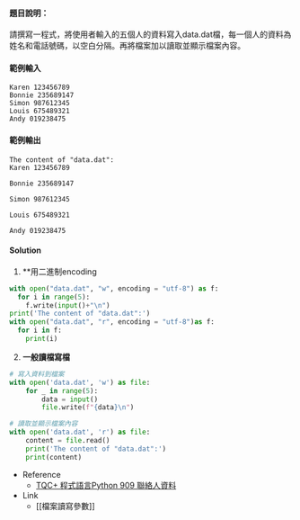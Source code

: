 #### 題目說明：

請撰寫一程式，將使用者輸入的五個人的資料寫入data.dat檔，每一個人的資料為姓名和電話號碼，以空白分隔。再將檔案加以讀取並顯示檔案內容。

#### 範例輸入

```
Karen 123456789
Bonnie 235689147
Simon 987612345
Louis 675489321
Andy 019238475
```

#### 範例輸出

```
The content of "data.dat":
Karen 123456789

Bonnie 235689147

Simon 987612345

Louis 675489321

Andy 019238475
```

#### Solution
1.  **用二進制encoding
```python linenums="1"
with open("data.dat", "w", encoding = "utf-8") as f:
  for i in range(5):
    f.write(input()+"\n")
print('The content of "data.dat":')
with open("data.dat", "r", encoding = "utf-8")as f:
  for i in f:
    print(i)
```
2. **一般讀檔寫檔**
```python linenums="1"
# 寫入資料到檔案
with open('data.dat', 'w') as file:
    for _ in range(5):
        data = input()
        file.write(f"{data}\n")

# 讀取並顯示檔案內容
with open('data.dat', 'r') as file:
    content = file.read()
    print('The content of "data.dat":')
    print(content)
```

- Reference
	- [TQC+ 程式語言Python 909 聯絡人資料](https://jbprogramnotes.com/2020/05/tqc-%e7%a8%8b%e5%bc%8f%e8%aa%9e%e8%a8%80python-909-%e8%81%af%e7%b5%a1%e4%ba%ba%e8%b3%87%e6%96%99/)
- Link
	- [[檔案讀寫參數]]